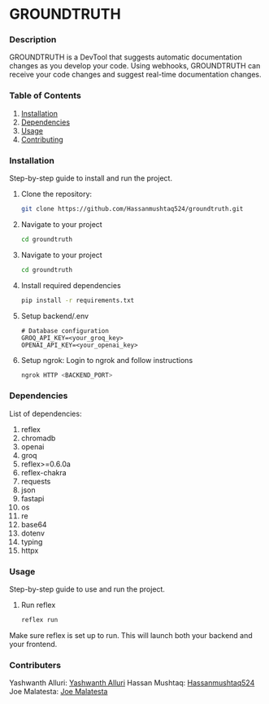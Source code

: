 # GROUNDTRUTH

### Description
GROUNDTRUTH is a DevTool that suggests automatic documentation changes as you develop your code. Using webhooks, GROUNDTRUTH can receive your code changes and suggest real-time documentation changes. 


### Table of Contents
1. [Installation](#installation)
2. [Dependencies](#dependencies)
3. [Usage](#usage)
4. [Contributing](#contributing)

### Installation
Step-by-step guide to install and run the project.

1. Clone the repository:
   ```bash
   git clone https://github.com/Hassanmushtaq524/groundtruth.git

2. Navigate to your project
   ```bash
   cd groundtruth
   
3. Navigate to your project
   ```bash
   cd groundtruth
   
4. Install required dependencies
   ```bash
   pip install -r requirements.txt

5. Setup backend/.env 
   ```plaintext
   # Database configuration
   GROQ_API_KEY=<your_groq_key>
   OPENAI_API_KEY=<your_openai_key>
   
6. Setup ngrok:
   Login to ngrok and follow instructions
   ```bash
   ngrok HTTP <BACKEND_PORT>

### Dependencies
List of dependencies:

1. reflex
2. chromadb
3. openai
4. groq
5. reflex>=0.6.0a
6. reflex-chakra
7. requests
8. json
9. fastapi
10. os
11. re
12. base64
13. dotenv
14. typing
15. httpx
   
### Usage
Step-by-step guide to use and run the project.

1. Run reflex
   ```bash
   reflex run

Make sure reflex is set up to run. This will launch both your backend and your frontend.

### Contributers
Yashwanth Alluri: [Yashwanth Alluri](https://github.com/yashalluri)
Hassan Mushtaq: [Hassanmushtaq524](https://github.com/hassanmushtaq524)
Joe Malatesta: [Joe Malatesta](https://github.com/joemmalatesta)
